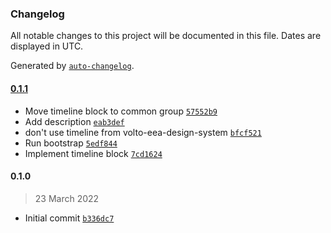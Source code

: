 ### Changelog

All notable changes to this project will be documented in this file. Dates are displayed in UTC.

Generated by [`auto-changelog`](https://github.com/CookPete/auto-changelog).

#### [0.1.1](https://github.com/eea/volto-timeline-block/compare/0.1.0...0.1.1)

- Move timeline block to common group [`57552b9`](https://github.com/eea/volto-timeline-block/commit/57552b9641aa7458acf3432ccfd37590758db5b0)
- Add description [`eab3def`](https://github.com/eea/volto-timeline-block/commit/eab3def6d3ea273252e4881ca448643eb8eb6d25)
- don't use timeline from volto-eea-design-system [`bfcf521`](https://github.com/eea/volto-timeline-block/commit/bfcf52143f656b908f12b3374cc3d596b35fc1f7)
- Run bootstrap [`5edf844`](https://github.com/eea/volto-timeline-block/commit/5edf844a3a00cb9b5a40cd2bed0a9fea49f5c841)
- Implement timeline block [`7cd1624`](https://github.com/eea/volto-timeline-block/commit/7cd1624bf5b4d4e833382fc41a740b03e765b633)

#### 0.1.0

> 23 March 2022

- Initial commit [`b336dc7`](https://github.com/eea/volto-timeline-block/commit/b336dc76bdfad08e161f67312053a44570584e40)

